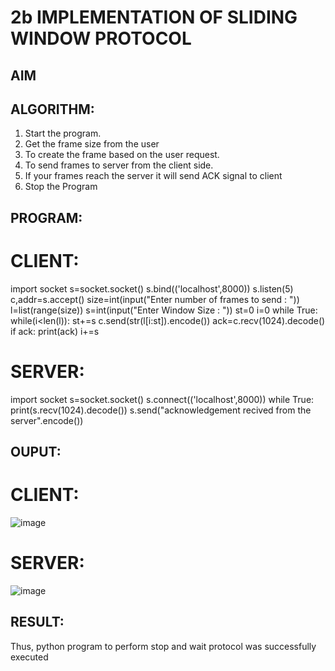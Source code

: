 # 2b IMPLEMENTATION OF SLIDING WINDOW PROTOCOL
## AIM
## ALGORITHM:
1. Start the program.
2. Get the frame size from the user
3. To create the frame based on the user request.
4. To send frames to server from the client side.
5. If your frames reach the server it will send ACK signal to client
6. Stop the Program
## PROGRAM:
# CLIENT:
import socket
s=socket.socket()
s.bind(('localhost',8000))
s.listen(5)
c,addr=s.accept()
size=int(input("Enter number of frames to send : "))
l=list(range(size))
s=int(input("Enter Window Size : "))
st=0
i=0
while True:
 while(i<len(l)):
 st+=s
 c.send(str(l[i:st]).encode())
 ack=c.recv(1024).decode()
 if ack:
 print(ack)
 i+=s
 # SERVER:
 import socket
s=socket.socket()
s.connect(('localhost',8000))
while True: 
 print(s.recv(1024).decode())
 s.send("acknowledgement recived from the server".encode())
## OUPUT:
# CLIENT:
![image](https://github.com/Daniel-christal/2b_SLIDING_WINDOW_PROTOCOL/assets/145742847/e21ac3ce-36b3-424b-af71-96032f46d1e4)
# SERVER:
![image](https://github.com/Daniel-christal/2b_SLIDING_WINDOW_PROTOCOL/assets/145742847/3ac05e74-df2d-46c9-9357-2f2e17cf6395)

## RESULT:
Thus, python program to perform stop and wait protocol was successfully executed
